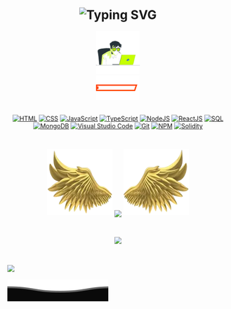 <!-- ![](assets/Bottom_up.svg) -->

<h1 align="center">
  <img src="https://readme-typing-svg.herokuapp.com?font=Fira+Code&weight=450&duration=2500&pause=1000&color=0EF71F&center=true&vCenter=true&width=450&height=100&lines=Hello+World!+I'm+Maximiliano+Santin.;Full+Stack+Developer" alt="Typing SVG" />
</h1>

<div id="footer" align="center">
  <img src="./gif/working.gif" width="100"/>
</div>

<div id="center" align="center">
  <img src="./gif/maxskills.gif" width="100"/>
</div>

<br> 

<div align="center">

[![HTML](https://img.shields.io/badge/html5-%23E34F26.svg?style=for-the-badge&logo=html5&logoColor=white)](https://developer.mozilla.org/en-US/docs/Web/HTML)
[![CSS](https://img.shields.io/badge/css3-%231572B6.svg?style=for-the-badge&logo=css3&logoColor=white)](https://developer.mozilla.org/en-US/docs/Web/CSS)
[![JavaScript](https://img.shields.io/badge/javascript-%23323330.svg?style=for-the-badge&logo=javascript&logoColor=%23F7DF1E)](https://developer.mozilla.org/en-US/docs/Web/JavaScript)
[![TypeScript](https://shields.io/badge/TypeScript-3178C6?logo=TypeScript&logoColor=FFF&style=flat-square)](https://www.typescriptlang.org/)
[![NodeJS](https://img.shields.io/badge/node.js-6DA55F?style=for-the-badge&logo=node.js&logoColor=white)](https://nodejs.org)
[![ReactJS](https://img.shields.io/badge/-ReactJS-61DAFB?logo=react&logoColor=gray&style=for-the-badge)](https://react.dev/)
[![SQL](https://img.shields.io/badge/SQL-4169E1?style=for-the-badge&logo=postgresql&logoColor=white)](https://www.mysql.com/)
[![MongoDB](https://img.shields.io/badge/-MongoDB-green?logo=mongodb&logoColor=darkgreen&style=for-the-badge)](https://www.mongodb.com/)
[![Visual Studio Code](https://img.shields.io/badge/Visual%20Studio%20Code-0078d7.svg?style=for-the-badge&logo=visual-studio-code&logoColor=white)](https://code.visualstudio.com/)
[![Git](https://img.shields.io/badge/Git-F05032?style=for-the-badge&logo=git&logoColor=white)](https://git-scm.com/)
[![NPM](https://img.shields.io/badge/NPM-%23000000.svg?style=for-the-badge&logo=npm&logoColor=white)](https://www.npmjs.com/)
[![Solidity](https://img.shields.io/badge/Solidity-363636?style=for-the-badge&logo=solidity&logoColor=white)](https://soliditylang.org/)

</div>

<br>

<!-- [![GitHub Streak](https://github-readme-streak-stats.herokuapp.com?user=Starklord17&theme=highcontrast)](https://git.io/streak-stats) -->

<p align="center">
  <img height="150" width="150" src="WEBP/left.webp">
  <img align="center" src="https://github-readme-streak-stats.herokuapp.com?user=Starklord17&theme=highcontrast"/>
  <img height="150" width="150" src="WEBP/right.webp">
</p>

<br>

</p>
  <p align="center">
    <a href="https://www.linkedin.com/in/maximiliano-santin/" alt="Linkedin"><img src="https://cdn-icons-png.flaticon.com/512/145/145807.png" width="35px"</a>
</p>

<br>

![](https://komarev.com/ghpvc/?username=Starklord17&color=brightgreen)

![](assets/Bottom_down.svg)
